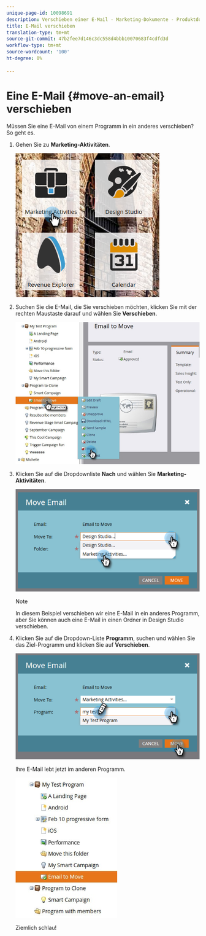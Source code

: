 ```yaml
---
unique-page-id: 10098691
description: Verschieben einer E-Mail - Marketing-Dokumente - Produktdokumentation
title: E-Mail verschieben
translation-type: tm+mt
source-git-commit: 47b2fee7d146c3dc558d4bbb10070683f4cdfd3d
workflow-type: tm+mt
source-wordcount: '100'
ht-degree: 0%

---
```



# Eine E-Mail {#move-an-email} verschieben

Müssen Sie eine E-Mail von einem Programm in ein anderes verschieben? So geht es.

1. Gehen Sie zu **Marketing-Aktivitäten**.

   ![](assets/one-2.png)

1. Suchen Sie die E-Mail, die Sie verschieben möchten, klicken Sie mit der rechten Maustaste darauf und wählen Sie **Verschieben**.

   ![](assets/leadperformance.jpg)

1. Klicken Sie auf die Dropdownliste **Nach** und wählen Sie **Marketing-Aktivitäten**.

   ![](assets/three-2.png)

   >[!NOTE]
   >
   >In diesem Beispiel verschieben wir eine E-Mail in ein anderes Programm, aber Sie können auch eine E-Mail in einen Ordner in Design Studio verschieben.

1. Klicken Sie auf die Dropdown-Liste **Programm**, suchen und wählen Sie das Ziel-Programm und klicken Sie auf **Verschieben**.

   ![](assets/four-2.png)

   Ihre E-Mail lebt jetzt im anderen Programm.

   ![](assets/leadperformance2.jpg)

   Ziemlich schlau!

